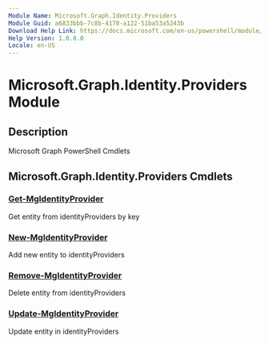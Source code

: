 ```yaml
---
Module Name: Microsoft.Graph.Identity.Providers
Module Guid: a6833bbb-7c8b-4178-a122-51ba53a5243b
Download Help Link: https://docs.microsoft.com/en-us/powershell/module/microsoft.graph.identity.providers
Help Version: 1.0.0.0
Locale: en-US
---
```


# Microsoft.Graph.Identity.Providers Module
## Description
Microsoft Graph PowerShell Cmdlets

## Microsoft.Graph.Identity.Providers Cmdlets
### [Get-MgIdentityProvider](Get-MgIdentityProvider.md)
Get entity from identityProviders by key

### [New-MgIdentityProvider](New-MgIdentityProvider.md)
Add new entity to identityProviders

### [Remove-MgIdentityProvider](Remove-MgIdentityProvider.md)
Delete entity from identityProviders

### [Update-MgIdentityProvider](Update-MgIdentityProvider.md)
Update entity in identityProviders

